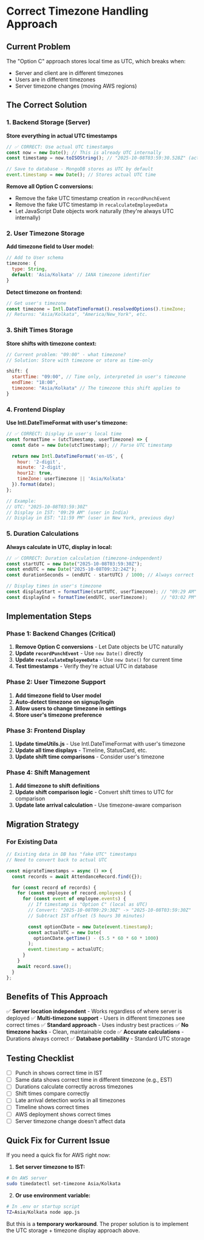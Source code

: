 # Correct Timezone Handling Approach

## Current Problem
The "Option C" approach stores local time as UTC, which breaks when:
- Server and client are in different timezones
- Users are in different timezones
- Server timezone changes (moving AWS regions)

## The Correct Solution

### 1. Backend Storage (Server)
**Store everything in actual UTC timestamps**

```javascript
// ✅ CORRECT: Use actual UTC timestamps
const now = new Date(); // This is already UTC internally
const timestamp = now.toISOString(); // "2025-10-08T03:59:30.528Z" (actual UTC)

// Save to database - MongoDB stores as UTC by default
event.timestamp = new Date(); // Stores actual UTC time
```

**Remove all Option C conversions:**
- Remove the fake UTC timestamp creation in `recordPunchEvent`
- Remove the fake UTC timestamp in `recalculateEmployeeData`
- Let JavaScript Date objects work naturally (they're always UTC internally)

### 2. User Timezone Storage
**Add timezone field to User model:**

```javascript
// Add to User schema
timezone: {
  type: String,
  default: 'Asia/Kolkata' // IANA timezone identifier
}
```

**Detect timezone on frontend:**
```javascript
// Get user's timezone
const timezone = Intl.DateTimeFormat().resolvedOptions().timeZone;
// Returns: "Asia/Kolkata", "America/New_York", etc.
```

### 3. Shift Times Storage
**Store shifts with timezone context:**

```javascript
// Current problem: "09:00" - what timezone?
// Solution: Store with timezone or store as time-only

shift: {
  startTime: "09:00", // Time only, interpreted in user's timezone
  endTime: "18:00",
  timezone: "Asia/Kolkata" // The timezone this shift applies to
}
```

### 4. Frontend Display
**Use Intl.DateTimeFormat with user's timezone:**

```javascript
// ✅ CORRECT: Display in user's local time
const formatTime = (utcTimestamp, userTimezone) => {
  const date = new Date(utcTimestamp); // Parse UTC timestamp

  return new Intl.DateTimeFormat('en-US', {
    hour: '2-digit',
    minute: '2-digit',
    hour12: true,
    timeZone: userTimezone || 'Asia/Kolkata'
  }).format(date);
};

// Example:
// UTC: "2025-10-08T03:59:30Z"
// Display in IST: "09:29 AM" (user in India)
// Display in EST: "11:59 PM" (user in New York, previous day)
```

### 5. Duration Calculations
**Always calculate in UTC, display in local:**

```javascript
// ✅ CORRECT: Duration calculation (timezone-independent)
const startUTC = new Date("2025-10-08T03:59:30Z");
const endUTC = new Date("2025-10-08T09:32:24Z");
const durationSeconds = (endUTC - startUTC) / 1000; // Always correct

// Display times in user's timezone
const displayStart = formatTime(startUTC, userTimezone); // "09:29 AM" IST
const displayEnd = formatTime(endUTC, userTimezone);     // "03:02 PM" IST
```

## Implementation Steps

### Phase 1: Backend Changes (Critical)
1. **Remove Option C conversions** - Let Date objects be UTC naturally
2. **Update `recordPunchEvent`** - Use `new Date()` directly
3. **Update `recalculateEmployeeData`** - Use `new Date()` for current time
4. **Test timestamps** - Verify they're actual UTC in database

### Phase 2: User Timezone Support
1. **Add timezone field to User model**
2. **Auto-detect timezone on signup/login**
3. **Allow users to change timezone in settings**
4. **Store user's timezone preference**

### Phase 3: Frontend Display
1. **Update timeUtils.js** - Use Intl.DateTimeFormat with user's timezone
2. **Update all time displays** - Timeline, StatusCard, etc.
3. **Update shift time comparisons** - Consider user's timezone

### Phase 4: Shift Management
1. **Add timezone to shift definitions**
2. **Update shift comparison logic** - Convert shift times to UTC for comparison
3. **Update late arrival calculation** - Use timezone-aware comparison

## Migration Strategy

### For Existing Data
```javascript
// Existing data in DB has "fake UTC" timestamps
// Need to convert back to actual UTC

const migrateTimestamps = async () => {
  const records = await AttendanceRecord.find({});

  for (const record of records) {
    for (const employee of record.employees) {
      for (const event of employee.events) {
        // If timestamp is "Option C" (local as UTC)
        // Convert: "2025-10-08T09:29:30Z" -> "2025-10-08T03:59:30Z"
        // Subtract IST offset (5 hours 30 minutes)

        const optionCDate = new Date(event.timestamp);
        const actualUTC = new Date(
          optionCDate.getTime() - (5.5 * 60 * 60 * 1000)
        );
        event.timestamp = actualUTC;
      }
    }
    await record.save();
  }
};
```

## Benefits of This Approach

✅ **Server location independent** - Works regardless of where server is deployed
✅ **Multi-timezone support** - Users in different timezones see correct times
✅ **Standard approach** - Uses industry best practices
✅ **No timezone hacks** - Clean, maintainable code
✅ **Accurate calculations** - Durations always correct
✅ **Database portability** - Standard UTC storage

## Testing Checklist

- [ ] Punch in shows correct time in IST
- [ ] Same data shows correct time in different timezone (e.g., EST)
- [ ] Durations calculate correctly across timezones
- [ ] Shift times compare correctly
- [ ] Late arrival detection works in all timezones
- [ ] Timeline shows correct times
- [ ] AWS deployment shows correct times
- [ ] Server timezone change doesn't affect data

## Quick Fix for Current Issue

If you need a quick fix for AWS right now:

1. **Set server timezone to IST:**
```bash
# On AWS server
sudo timedatectl set-timezone Asia/Kolkata
```

2. **Or use environment variable:**
```bash
# In .env or startup script
TZ=Asia/Kolkata node app.js
```

But this is a **temporary workaround**. The proper solution is to implement the UTC storage + timezone display approach above.
